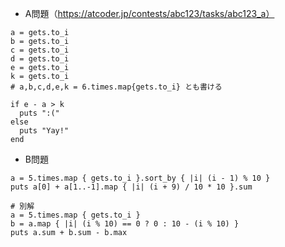 - A問題（https://atcoder.jp/contests/abc123/tasks/abc123_a）

```
a = gets.to_i
b = gets.to_i
c = gets.to_i
d = gets.to_i
e = gets.to_i
k = gets.to_i
# a,b,c,d,e,k = 6.times.map{gets.to_i} とも書ける

if e - a > k
  puts ":("
else 
  puts "Yay!"
end
```

- B問題
```
a = 5.times.map { gets.to_i }.sort_by { |i| (i - 1) % 10 }
puts a[0] + a[1..-1].map { |i| (i + 9) / 10 * 10 }.sum

# 別解
a = 5.times.map { gets.to_i }
b = a.map { |i| (i % 10) == 0 ? 0 : 10 - (i % 10) }
puts a.sum + b.sum - b.max
```
